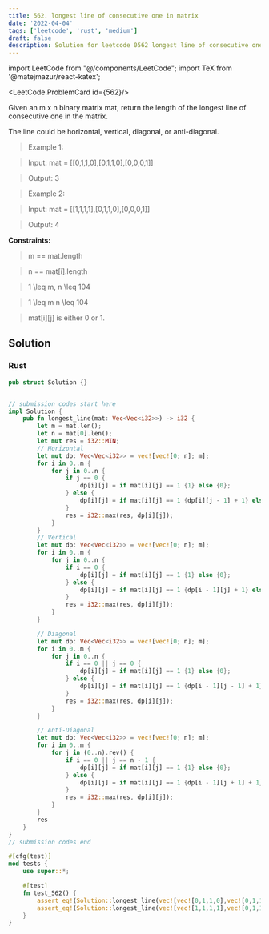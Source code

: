 ```yaml
---
title: 562. longest line of consecutive one in matrix
date: '2022-04-04'
tags: ['leetcode', 'rust', 'medium']
draft: false
description: Solution for leetcode 0562 longest line of consecutive one in matrix
---
```

import LeetCode from "@/components/LeetCode";
import TeX from '@matejmazur/react-katex';

<LeetCode.ProblemCard id={562}/>

Given an m x n binary matrix mat, return the length of the longest line of consecutive one in the matrix.



The line could be horizontal, vertical, diagonal, or anti-diagonal.



 



 > Example 1:





 > Input: mat <TeX>=</TeX> [[0,1,1,0],[0,1,1,0],[0,0,0,1]]

 > Output: 3

 > Example 2:





 > Input: mat <TeX>=</TeX> [[1,1,1,1],[0,1,1,0],[0,0,0,1]]

 > Output: 4

 



**Constraints:**



 > m <TeX>=</TeX><TeX>=</TeX> mat.length

 > n <TeX>=</TeX><TeX>=</TeX> mat[i].length

 > 1 <TeX>\leq</TeX> m, n <TeX>\leq</TeX> 104

 > 1 <TeX>\leq</TeX> m  n <TeX>\leq</TeX> 104

 > mat[i][j] is either 0 or 1.


## Solution
### Rust
```rust
pub struct Solution {}


// submission codes start here
impl Solution {
    pub fn longest_line(mat: Vec<Vec<i32>>) -> i32 {
        let m = mat.len();
        let n = mat[0].len();
        let mut res = i32::MIN;
        // Horizontal
        let mut dp: Vec<Vec<i32>> = vec![vec![0; n]; m];
        for i in 0..m {
            for j in 0..n {
                if j == 0 {
                    dp[i][j] = if mat[i][j] == 1 {1} else {0};
                } else {
                    dp[i][j] = if mat[i][j] == 1 {dp[i][j - 1] + 1} else {0};
                }
                res = i32::max(res, dp[i][j]);
            }
        }
        // Vertical
        let mut dp: Vec<Vec<i32>> = vec![vec![0; n]; m];
        for i in 0..m {
            for j in 0..n {
                if i == 0 {
                    dp[i][j] = if mat[i][j] == 1 {1} else {0};
                } else {
                    dp[i][j] = if mat[i][j] == 1 {dp[i - 1][j] + 1} else {0};
                }
                res = i32::max(res, dp[i][j]);
            }
        }

        // Diagonal
        let mut dp: Vec<Vec<i32>> = vec![vec![0; n]; m];
        for i in 0..m {
            for j in 0..n {
                if i == 0 || j == 0 {
                    dp[i][j] = if mat[i][j] == 1 {1} else {0};
                } else {
                    dp[i][j] = if mat[i][j] == 1 {dp[i - 1][j - 1] + 1} else {0};
                }
                res = i32::max(res, dp[i][j]);
            }
        }

        // Anti-Diagonal
        let mut dp: Vec<Vec<i32>> = vec![vec![0; n]; m];
        for i in 0..m {
            for j in (0..n).rev() {
                if i == 0 || j == n - 1 {
                    dp[i][j] = if mat[i][j] == 1 {1} else {0};
                } else {
                    dp[i][j] = if mat[i][j] == 1 {dp[i - 1][j + 1] + 1} else {0};
                }
                res = i32::max(res, dp[i][j]);
            }
        }
        res
    }
}
// submission codes end

#[cfg(test)]
mod tests {
    use super::*;

    #[test]
    fn test_562() {
        assert_eq!(Solution::longest_line(vec![vec![0,1,1,0],vec![0,1,1,0],vec![0,0,0,1]]), 3);
        assert_eq!(Solution::longest_line(vec![vec![1,1,1,1],vec![0,1,1,0],vec![0,0,0,1]]), 4);
    }
}

```
